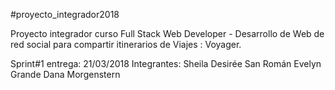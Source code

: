 #proyecto_integrador2018

Proyecto integrador curso Full Stack Web Developer - Desarrollo de Web de red social para compartir itinerarios de Viajes : Voyager.

Sprint#1 entrega: 21/03/2018 Integrantes: Sheila Desirée San Román Evelyn Grande Dana Morgenstern
